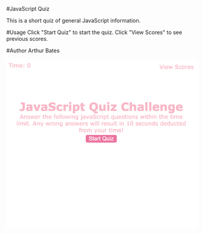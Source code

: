 #JavaScript Quiz

This is a short quiz of general JavaScript information.

#Usage
Click "Start Quiz" to start the quiz.  Click "View Scores" to see previous scores.

#Author
Arthur Bates

![javaScript quiz](./assets/quizScreen.png)